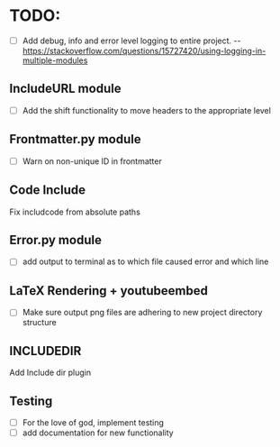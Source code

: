 # TODO:
- [ ] Add debug, info and error level logging to entire project. 
 -- https://stackoverflow.com/questions/15727420/using-logging-in-multiple-modules
## IncludeURL module
- [ ] Add the shift functionality to move headers to the appropriate level
## Frontmatter.py module
- [ ] Warn on non-unique ID in frontmatter

## Code Include
Fix includcode from absolute paths
## Error.py module
- [ ] add output to terminal as to which file caused error and which line

## LaTeX Rendering + youtubeembed
- [ ] Make sure output png files are adhering to new project directory structure

## INCLUDEDIR
Add Include dir plugin
## Testing
- [ ] For the love of god, implement testing
- [ ] add documentation for new functionality
